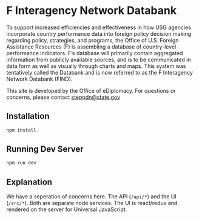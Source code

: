 # F Interagency Network Databank

To support increased efficiencies and effectiveness in how USG agencies incorporate country performance data into foreign policy decision making regarding policy, strategies, and programs, the Office of U.S. Foreign Assistance Resources (F) is assembling a database of country-level performance indicators.  F’s database will primarily contain aggregated information from publicly available sources, and is to be communicated in data form as well as visually through charts and maps.  This system was tentatively called the Databank and is now referred to as the F Interagency Network Databank (FIND).

This site is developed by the Office of eDiplomacy. For questions or concerns, please contact steppdn@state.gov


## Installation

```bash
npm install
```

## Running Dev Server

```bash
npm run dev
```

## Explanation

We have a seperation of concerns here. The API (`/api/*`) and the UI (`/src/*`). Both are separate node services. The UI is react/redux and rendered on the server for Universal JavaScript.
